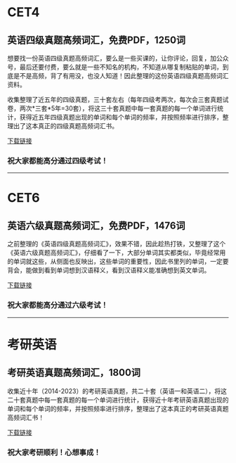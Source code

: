 # CET4
## 英语四级真题高频词汇，免费PDF，1250词

想要找一份英语四级真题高频词汇，要么是一些买课的，让你评论，回复，加公众号，最后还要付费，要么就是一些不知名的机构，不知道从哪复制粘贴的单词，到底是不是高频，背了有用没，也没人知道！因此整理的这份英语四级真题高频词汇资料。

收集整理了近五年的四级真题，三十套左右（每年四级考两次，每次会三套真题试卷，两次\*三套\*5年=30套），将这三十套真题中每一套真题的每一个单词进行统计，获得近五年四级真题出现的单词和每个单词的频率，并按照频率进行排序，整理出了这本真正的四级真题高频词汇书。

[下载链接](https://github.com/liut969/CET/blob/main/%E8%8B%B1%E8%AF%AD%E5%9B%9B%E7%BA%A7%E7%9C%9F%E9%A2%98%E9%AB%98%E9%A2%91%E8%AF%8D%E6%B1%87.pdf)

### 祝大家都能高分通过四级考试！

***

# CET6
## 英语六级真题高频词汇，免费PDF，1476词

之前整理的《英语四级真题高频词汇》，效果不错，因此趁热打铁，又整理了这个《英语六级真题高频词汇》，仔细看了一下，大部分单词其实都类似，毕竟经常用的单词就这些，从侧面也反映出，这些单词的重要性，因此书里列的单词，一定要背会，能做到看到单词想到汉语释义，看到汉语释义能准确想到英文单词。

[下载链接](https://github.com/liut969/CET/blob/main/%E8%8B%B1%E8%AF%AD%E5%85%AD%E7%BA%A7%E7%9C%9F%E9%A2%98%E9%AB%98%E9%A2%91%E8%AF%8D%E6%B1%87.pdf)

### 祝大家都能高分通过六级考试！

***

# 考研英语
## 考研英语真题高频词汇，1800词

收集近十年（2014-2023）的考研英语真题，共二十套（英语一和英语二），将这二十套真题中每一套真题的每一个单词进行统计，获得近十年考研英语真题出现的单词和每个单词的频率，并按照频率进行排序，整理出了这本真正的考研英语真题高频词汇书！

[下载链接](https://github.com/liut969/CET/blob/main/%E8%80%83%E7%A0%94%E8%8B%B1%E8%AF%AD%E7%9C%9F%E9%A2%98%E9%AB%98%E9%A2%91%E8%AF%8D%E6%B1%87.pdf)

### 祝大家考研顺利！心想事成！
